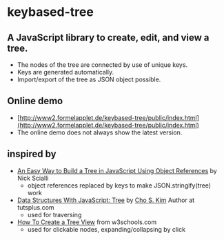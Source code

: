 # keybased-tree
## A JavaScript library to create, edit, and view a tree.
* The nodes of the tree are connected by use of unique keys.
* Keys are generated automatically.
* Import/export of the tree as JSON object possible.

## Online demo
* [http://www2.formelapplet.de/keybased-tree/public/index.html](http://www2.formelapplet.de/keybased-tree/public/index.html)
* The online demo does not always show the latest version.

## inspired by
* [An Easy Way to Build a Tree in JavaScript Using Object References](https://typeofnan.dev/an-easy-way-to-build-a-tree-with-object-references/) by Nick Scialli
  *  object references replaced by keys to make JSON.stringify(tree) work
* [Data Structures With JavaScript: Tree](https://code.tutsplus.com/articles/data-structures-with-javascript-tree--cms-23393) by [Cho S. Kim](https://tutsplus.com/authors/cho-kim) Author at tutsplus.com
  * used for traversing
* [How To Create a Tree View](https://www.w3schools.com/howto/howto_js_treeview.asp) from w3schools.com
  * used for clickable nodes, expanding/collapsing by click
